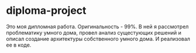 # diploma-project

Это моя дипломная работа. Оригинальность - 99%. В ней я рассмотрел проблематику умного дома, провел анализ сущестующих решений и описал создание архитектуры собственного умного дома. И реализовал ее в коде. 
